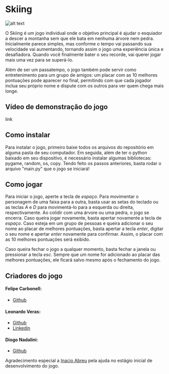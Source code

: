 # Skiing
![alt text](https://raw.githubusercontent.com/leomccormick/PyGame/main/assets/img/capa_divulgacao.png "Imagem principal Skiing")

O Skiing é um jogo individual onde o objetivo principal é ajudar o esquiador a descer a montanha sem que ele bata em nenhuma árvore nem pedra. Inicialmente parece simples, mas conforme o tempo vai passando sua velocidade vai aumentando, tornando assim o jogo uma experiência única e desafiadora. Quando você finalmente bater o seu recorde, vai querer jogar mais uma vez para se superá-lo.

Além de ser um passatempo, o jogo também pode servir como entretenimento para um grupo de amigos: um placar com as 10 melhores pontuações pode aparecer no final, permitindo com que cada jogador inclua seu próprio nome e dispute com os outros para ver quem chega mais longe.

## Vídeo de demonstração do jogo
link

## Como instalar
Para instalar o jogo, primeiro baixe todos os arquivos do repositório em alguma pasta de seu computador. Em seguida, além de ter o python baixado em seu dispositivo, é necessário instalar algumas bibliotecas: pygame, random, os, copy.
Tendo feito os passos anteriores, basta rodar o arquivo "main.py" que o jogo se iniciará!

## Como jogar
Para iniciar o jogo, aperte a tecla de _espaço_. Para movimentar o personagem de uma faixa para a outra, basta usar as setas do teclado ou as teclas _A_ e _D_ para movimentá-lo para a esquerda ou direita, respectivamente. Ao colidir com uma árvore ou uma pedra, o jogo se encerra. Caso queira jogar novamente, basta apertar novamente a tecla de _espaço_. Caso esteja em um grupo de pessoas e queira adicionar o seu nome ao placar de melhores pontuações, basta apertar a tecla _enter_, digitar o seu nome e apertar _enter_ novamente para confirmar. Assim, o placar com as 10 melhores pontuações será exibido. 

Caso queira fechar o jogo a qualquer momento, basta fechar a janela ou pressionar a tecla _esc_. Sempre que um nome for adicionado ao placar das melhores pontuações, ele ficará salvo mesmo após o fechamento do jogo.

## Criadores do jogo

#### Felipe Carbonell:
* [Github](https://github.com/FelipeBCarbonell "Github de Felipe Carbonell")

#### Leonardo Veras:
* [Github](https://github.com/leomccormick "Github de Leonardo Veras")
* [Linkedin](https://www.linkedin.com/in/leonardo-veras-4402a419a/ "Linkedin de Leonardo Veras")


#### Diogo Nadalini:
* [Github](https://github.com/Dinadalini "Github de Diogo Nadalini")

Agradecimento especial a [Inacio Abreu](https://github.com/inacioqa "Github de Inacio Abreu") pela ajuda no estágio inicial de desenvolvimento do jogo.
